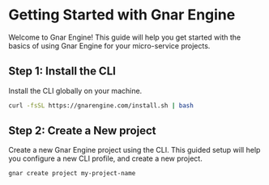 # Getting Started with Gnar Engine

Welcome to Gnar Engine! This guide will help you get started with the basics of using Gnar Engine for your micro-service projects.

## Step 1: Install the CLI

Install the CLI globally on your machine.

```bash
curl -fsSL https://gnarengine.com/install.sh | bash
```

## Step 2: Create a New project

Create a new Gnar Engine project using the CLI. This guided setup will help you configure a new CLI profile, and create a new project.

```bashbash
gnar create project my-project-name
```



